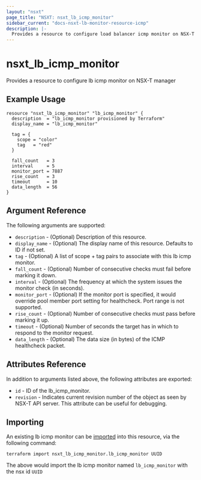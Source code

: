 ```yaml
---
layout: "nsxt"
page_title: "NSXT: nsxt_lb_icmp_monitor"
sidebar_current: "docs-nsxt-lb-monitor-resource-icmp"
description: |-
  Provides a resource to configure load balancer icmp monitor on NSX-T manager
---
```


# nsxt_lb_icmp_monitor

Provides a resource to configure lb icmp monitor on NSX-T manager

## Example Usage

```hcl
resource "nsxt_lb_icmp_monitor" "lb_icmp_monitor" {
  description  = "lb_icmp_monitor provisioned by Terraform"
  display_name = "lb_icmp_monitor"

  tag = {
    scope = "color"
    tag   = "red"
  }

  fall_count   = 3
  interval     = 5
  monitor_port = 7887
  rise_count   = 3
  timeout      = 10
  data_length  = 56
}
```

## Argument Reference

The following arguments are supported:

* `description` - (Optional) Description of this resource.
* `display_name` - (Optional) The display name of this resource. Defaults to ID if not set.
* `tag` - (Optional) A list of scope + tag pairs to associate with this lb icmp monitor.
* `fall_count` - (Optional) Number of consecutive checks must fail before marking it down.
* `interval` - (Optional) The frequency at which the system issues the monitor check (in seconds).
* `monitor_port` - (Optional) If the monitor port is specified, it would override pool member port setting for healthcheck. Port range is not supported.
* `rise_count` - (Optional) Number of consecutive checks must pass before marking it up.
* `timeout` - (Optional) Number of seconds the target has in which to respond to the monitor request.
* `data_length` - (Optional) The data size (in bytes) of the ICMP healthcheck packet.


## Attributes Reference

In addition to arguments listed above, the following attributes are exported:

* `id` - ID of the lb_icmp_monitor.
* `revision` - Indicates current revision number of the object as seen by NSX-T API server. This attribute can be useful for debugging.


## Importing

An existing lb icmp monitor can be [imported][docs-import] into this resource, via the following command:

[docs-import]: /docs/import/index.html

```
terraform import nsxt_lb_icmp_monitor.lb_icmp_monitor UUID
```

The above would import the lb icmp monitor named `lb_icmp_monitor` with the nsx id `UUID`
